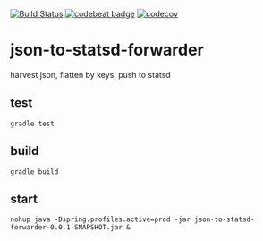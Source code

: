[![Build Status](https://travis-ci.org/dnltsk/json-to-statsd-forwarder.svg?branch=master)](https://travis-ci.org/dnltsk/json-to-statsd-forwarder)
[![codebeat badge](https://codebeat.co/badges/85068f97-e56f-449b-b37a-c729859cfb14)](https://codebeat.co/projects/github-com-dnltsk-json-to-statsd-forwarder-master)
[![codecov](https://codecov.io/gh/dnltsk/json-to-statsd-forwarder/branch/master/graph/badge.svg)](https://codecov.io/gh/dnltsk/json-to-statsd-forwarder)

# json-to-statsd-forwarder
harvest json, flatten by keys, push to statsd

## test

`gradle test`

## build

`gradle build`

## start

`nohup java -Dspring.profiles.active=prod -jar json-to-statsd-forwarder-0.0.1-SNAPSHOT.jar &`
